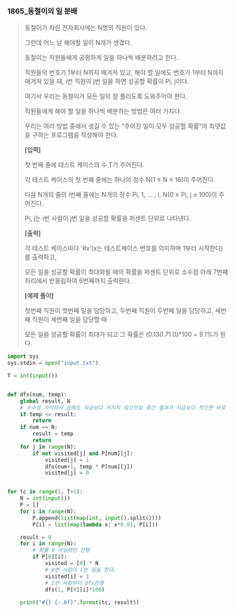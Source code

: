### 1865_동철이의 일 분배

> 동철이가 차린 전자회사에는 N명의 직원이 있다.
>
> 그런데 어느 날 해야할 일이 N개가 생겼다.
>
> 동철이는 직원들에게 공평하게 일을 하나씩 배분하려고 한다.
>
> 직원들의 번호가 1부터 N까지 매겨져 있고, 해야 할 일에도 번호가 1부터 N까지 매겨져 있을 때, i번 직원이 j번 일을 하면 성공할 확률이 Pi, j이다.
>
> 여기서 우리는 동철이가 모든 일이 잘 풀리도록 도와주어야 한다.
>
> 직원들에게 해야 할 일을 하나씩 배분하는 방법은 여러 가지다.
>
> 우리는 여러 방법 중에서 생길 수 있는 “주어진 일이 모두 성공할 확률”의 최댓값을 구하는 프로그램을 작성해야 한다.
>
> 
> **[입력]**
>
> 첫 번째 줄에 테스트 케이스의 수 T가 주어진다.
>
> 각 테스트 케이스의 첫 번째 줄에는 하나의 정수 N(1 ≤ N ≤ 16)이 주어진다.
>
> 다음 N개의 줄의 i번째 줄에는 N개의 정수 Pi, 1, … , i, N(0 ≤ Pi, j ≤ 100)이 주어진다.
>
> Pi, j는 i번 사람이 j번 일을 성공할 확률을 퍼센트 단위로 나타낸다.
>
> 
> **[출력]**
>
> 각 테스트 케이스마다 ‘#x’(x는 테스트케이스 번호를 의미하며 1부터 시작한다)를 출력하고,
>
> 모든 일을 성공할 확률이 최대화될 때의 확률을 퍼센트 단위로 소수점 아래 7번째 자리에서 반올림하여 6번째까지 출력한다.
>
> 
> **[예제 풀이]**
>
> 첫번째 직원이 첫번째 일을 담당하고, 두번째 직원이 두번째 일을 담당하고, 세번째 직원이 세번째 일을 담당할 때
>
> 모든 일을 성공할 확률이 최대가 되고 그 확률은 (0.13*0.7*1.0)*100 = 9.1%가 된다.





```python
import sys
sys.stdin = open("input.txt")

T = int(input())


def dfs(num, temp):
    global result, N
    # 소수점 자리라서 곱해도 지금보다 커지지 않으므로 중간 결과가 지금보다 작으면 바로 return해도 된다.
    if temp <= result:
        return
    if num == N:
        result = temp
        return
    for j in range(N):
        if not visited[j] and P[num][j]:
            visited[j] = 1
            dfs(num+1, temp * P[num][j])
            visited[j] = 0


for tc in range(1, T+1):
    N = int(input())
    P = []
    for i in range(N):
        P.append(list(map(int, input().split())))
        P[i] = list(map(lambda x: x*0.01, P[i]))

    result = 0
    for i in range(N):
        # 확률 0 아닐때만 진행
        if P[0][i]:
            visited = [0] * N
            # 0번 사람이 i번 일을 한다.
            visited[i] = 1
            # 1번 사람부터 dfs진행
            dfs(1, P[0][i]*100)
    
    print("#{} {:.6f}".format(tc, result))

```

